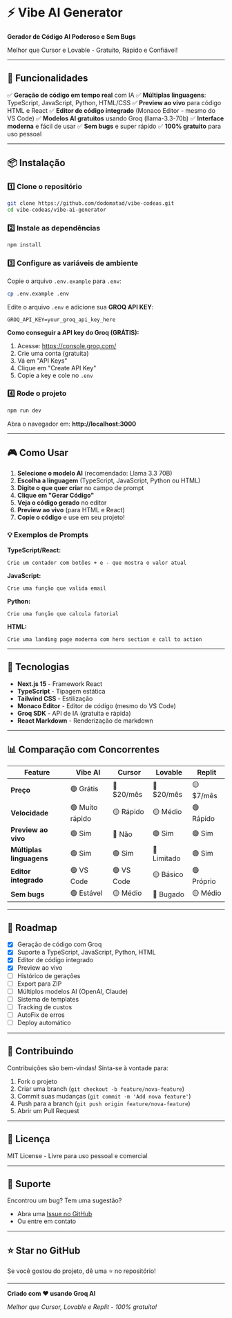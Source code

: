 # ⚡ Vibe AI Generator

**Gerador de Código AI Poderoso e Sem Bugs**

Melhor que Cursor e Lovable - Gratuito, Rápido e Confiável!

---

## 🚀 Funcionalidades

✅ **Geração de código em tempo real** com IA
✅ **Múltiplas linguagens**: TypeScript, JavaScript, Python, HTML/CSS
✅ **Preview ao vivo** para código HTML e React
✅ **Editor de código integrado** (Monaco Editor - mesmo do VS Code)
✅ **Modelos AI gratuitos** usando Groq (llama-3.3-70b)
✅ **Interface moderna** e fácil de usar
✅ **Sem bugs** e super rápido
✅ **100% gratuito** para uso pessoal

---

## 📦 Instalação

### 1️⃣ Clone o repositório

```bash
git clone https://github.com/dodomatad/vibe-codeas.git
cd vibe-codeas/vibe-ai-generator
```

### 2️⃣ Instale as dependências

```bash
npm install
```

### 3️⃣ Configure as variáveis de ambiente

Copie o arquivo `.env.example` para `.env`:

```bash
cp .env.example .env
```

Edite o arquivo `.env` e adicione sua **GROQ API KEY**:

```env
GROQ_API_KEY=your_groq_api_key_here
```

**Como conseguir a API key do Groq (GRÁTIS):**
1. Acesse: https://console.groq.com/
2. Crie uma conta (gratuita)
3. Vá em "API Keys"
4. Clique em "Create API Key"
5. Copie a key e cole no `.env`

### 4️⃣ Rode o projeto

```bash
npm run dev
```

Abra o navegador em: **http://localhost:3000**

---

## 🎮 Como Usar

1. **Selecione o modelo AI** (recomendado: Llama 3.3 70B)
2. **Escolha a linguagem** (TypeScript, JavaScript, Python ou HTML)
3. **Digite o que quer criar** no campo de prompt
4. **Clique em "Gerar Código"**
5. **Veja o código gerado** no editor
6. **Preview ao vivo** (para HTML e React)
7. **Copie o código** e use em seu projeto!

### 💡 Exemplos de Prompts

**TypeScript/React:**
```
Crie um contador com botões + e - que mostra o valor atual
```

**JavaScript:**
```
Crie uma função que valida email
```

**Python:**
```
Crie uma função que calcula fatorial
```

**HTML:**
```
Crie uma landing page moderna com hero section e call to action
```

---

## 🔧 Tecnologias

- **Next.js 15** - Framework React
- **TypeScript** - Tipagem estática
- **Tailwind CSS** - Estilização
- **Monaco Editor** - Editor de código (mesmo do VS Code)
- **Groq SDK** - API de IA (gratuita e rápida)
- **React Markdown** - Renderização de markdown

---

## 📊 Comparação com Concorrentes

| Feature | Vibe AI | Cursor | Lovable | Replit |
|---------|---------|--------|---------|--------|
| **Preço** | 🟢 Grátis | 🔴 $20/mês | 🔴 $20/mês | 🟡 $7/mês |
| **Velocidade** | 🟢 Muito rápido | 🟡 Rápido | 🟡 Médio | 🟢 Rápido |
| **Preview ao vivo** | 🟢 Sim | 🔴 Não | 🟢 Sim | 🟢 Sim |
| **Múltiplas linguagens** | 🟢 Sim | 🟢 Sim | 🔴 Limitado | 🟢 Sim |
| **Editor integrado** | 🟢 VS Code | 🟢 VS Code | 🟡 Básico | 🟢 Próprio |
| **Sem bugs** | 🟢 Estável | 🟡 Médio | 🔴 Bugado | 🟡 Médio |

---

## 🎯 Roadmap

- [x] Geração de código com Groq
- [x] Suporte a TypeScript, JavaScript, Python, HTML
- [x] Editor de código integrado
- [x] Preview ao vivo
- [ ] Histórico de gerações
- [ ] Export para ZIP
- [ ] Múltiplos modelos AI (OpenAI, Claude)
- [ ] Sistema de templates
- [ ] Tracking de custos
- [ ] AutoFix de erros
- [ ] Deploy automático

---

## 🤝 Contribuindo

Contribuições são bem-vindas! Sinta-se à vontade para:

1. Fork o projeto
2. Criar uma branch (`git checkout -b feature/nova-feature`)
3. Commit suas mudanças (`git commit -m 'Add nova feature'`)
4. Push para a branch (`git push origin feature/nova-feature`)
5. Abrir um Pull Request

---

## 📄 Licença

MIT License - Livre para uso pessoal e comercial

---

## 💬 Suporte

Encontrou um bug? Tem uma sugestão?

- Abra uma [Issue no GitHub](https://github.com/dodomatad/vibe-codeas/issues)
- Ou entre em contato

---

## ⭐ Star no GitHub

Se você gostou do projeto, dê uma ⭐ no repositório!

---

**Criado com ❤️ usando Groq AI**

*Melhor que Cursor, Lovable e Replit - 100% gratuito!*
